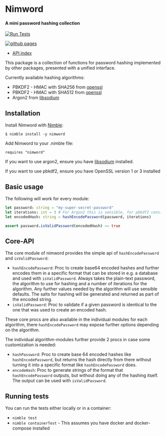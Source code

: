 # Nimword
#### A mini password hashing collection

[![Run Tests](https://github.com/PhilippMDoerner/nimword/actions/workflows/tests.yml/badge.svg?branch=main)](https://github.com/PhilippMDoerner/nimword/actions/workflows/tests.yml)

[![github pages](https://github.com/PhilippMDoerner/nimword/actions/workflows/docs.yml/badge.svg?branch=main)](https://github.com/PhilippMDoerner/nimword/actions/workflows/docs.yml)

- [API index](https://philippmdoerner.github.io/nimword/nimword.html)

This package is a collection of functions for password hashing implemented by other packages, presented with a unified interface.

Currently available hashing algorithms:
- PBKDF2 - HMAC with SHA256 from [openssl](https://nim-lang.org/docs/openssl.html)
- PBKDF2 - HMAC with SHA512 from [openssl](https://nim-lang.org/docs/openssl.html)
- Argon2 from [libsodium](https://github.com/FedericoCeratto/nim-libsodium)

## Installation
Install Nimword with [Nimble](https://github.com/nim-lang/nimble):

    $ nimble install -y nimword

Add Nimword to your .nimble file:

    requires "nimword"


If you want to use argon2, ensure you have [libsodium](https://doc.libsodium.org/installation) installed. 

If you want to use pbkdf2, ensure you have OpenSSL version 1 or 3 installed

## Basic usage
The following will work for every module:
```nim
let password: string = "my-super-secret-password"
let iterations: int = 3 # For Argon2 this is sensible, for pbkdf2 consider a number above 100.000
let encodedHash: string = hashEncodePassword(password, iterations)

assert password.isValidPassword(encodedHash) == true
```

## Core-API
The core module of nimword provides the simple api of `hashEncodePassword` and `isValidPassword`:
- `hashEncodePassword`:
  Proc to create base64 encoded hashes and further encodes them in a specific format that can be stored in e.g. a database and used with `isValidPassword`.
  Always takes the plain-text password, the algorithm to use for hashing and a number of iterations for the algorithm. Any further values needed by the algorithm will use sensible defaults. The salts for hashing will be generated and returned as part of the encoded string.
- `isValidPassword`:
  Proc to validate if a given password is identical to the one that was used to create an encoded hash. 

These core procs are also available in the individual modules for each algorithm, there `hashEncodePassword` may expose further options depending on the algorithm.

The individual algorithm-modules further provide 2 procs in case some customization is needed:
- `hashPassword`:
  Proc to create base 64 encoded hashes like `hashEncodePassword`, but returns the hash directly from there without turning it into a specific format like `hashEncodePassword` does.
- `encodeHash`:
  Proc to generate strings of the format that `hashEncodePassword` outputs, but without doing any of the hashing itself. The output can be used with `isValidPassword`.

## Running tests
You can run the tests either locally or in a container:
- `nimble test`
- `nimble containerTest` - This assumes you have docker and docker-compose installed